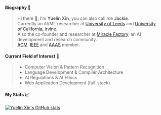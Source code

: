 #### Biography 🚀
> Hi there 👋, I'm **Yuelin Xin**, you can also call me **Jackie**.    
> Currently an AI/ML researcher at [University of Leeds](https://leeds.ac.uk/) and [University of California, Irvine](https://uci.edu).  
> Also the co-founder and researcher at [Miracle Factory](https://miraclefactory.ai/), an AI development and research community.   
> [ACM](https://www.acm.org/), [IEEE](https://www.ieee.org/) and [AAAS](https://www.aaas.org/) member.
   
#### Current Field of Interest 📓
> * Computer Vision & Pattern Recognition  
> * Language Development & Compiler Architecture  
> * AI Regulations & AI Ethics
> * Web Application Development (full-stack)   

#### My Stats 📈
[![Yuelin Xin's GitHub stats](https://github-readme-stats.vercel.app/api?username=YuelinXin&show_icons=true&count_private=true)](https://github.com/YuelinXin/github-readme-stats)
